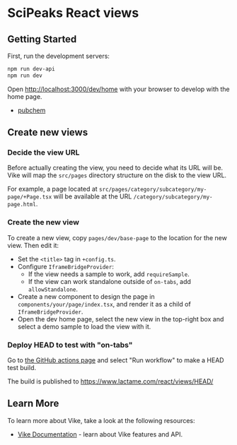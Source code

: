 # SciPeaks React views

## Getting Started

First, run the development servers:

```bash
npm run dev-api
npm run dev
```

Open [http://localhost:3000/dev/home](http://localhost:3000/dev/home) with your browser to develop with the home page.

- [pubchem](http://localhost:3000/chemistry/pubchem?smiles=C1%28C%28N2%28C1SC%28C2C%28%3DO%29O%29%28C%29C%29%29%3DO%29%28NC%28CC%3D3%28C%3DCC%3DCC%3D3%29%29%3DO%29)

## Create new views

### Decide the view URL

Before actually creating the view, you need to decide what its URL will be.
Vike will map the `src/pages` directory structure on the disk to the view URL.

For example, a page located at `src/pages/category/subcategory/my-page/+Page.tsx`
will be available at the URL `/category/subcategory/my-page.html`.

### Create the new view

To create a new view, copy `pages/dev/base-page` to the location for the new
view. Then edit it:

- Set the `<title>` tag in `+config.ts`.
- Configure `IframeBridgeProvider`:
  - If the view needs a sample to work, add `requireSample`.
  - If the view can work standalone outside of `on-tabs`, add `allowStandalone`.
- Create a new component to design the page in `components/your/page/index.tsx`,
  and render it as a child of `IframeBridgeProvider`.
- Open the dev home page, select the new view in the top-right box and select a
  demo sample to load the view with it.

### Deploy HEAD to test with "on-tabs"

Go to [the GitHub actions page](https://github.com/zakodium/scipeaks-react/actions/workflows/publish-head.yml)
and select "Run workflow" to make a HEAD test build.

The build is published to https://www.lactame.com/react/views/HEAD/

## Learn More

To learn more about Vike, take a look at the following resources:

- [Vike Documentation](https://vike.dev/) - learn about Vike features and API.
